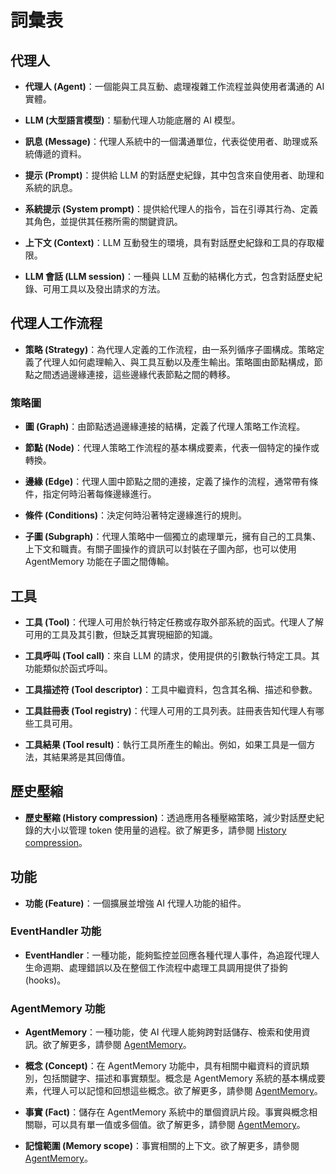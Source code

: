 # 詞彙表

## 代理人

-   **代理人 (Agent)**：一個能與工具互動、處理複雜工作流程並與使用者溝通的 AI 實體。

-   **LLM (大型語言模型)**：驅動代理人功能底層的 AI 模型。

-   **訊息 (Message)**：代理人系統中的一個溝通單位，代表從使用者、助理或系統傳遞的資料。

-   **提示 (Prompt)**：提供給 LLM 的對話歷史紀錄，其中包含來自使用者、助理和系統的訊息。

-   **系統提示 (System prompt)**：提供給代理人的指令，旨在引導其行為、定義其角色，並提供其任務所需的關鍵資訊。

-   **上下文 (Context)**：LLM 互動發生的環境，具有對話歷史紀錄和工具的存取權限。

-   **LLM 會話 (LLM session)**：一種與 LLM 互動的結構化方式，包含對話歷史紀錄、可用工具以及發出請求的方法。

## 代理人工作流程

-   **策略 (Strategy)**：為代理人定義的工作流程，由一系列循序子圖構成。策略定義了代理人如何處理輸入、與工具互動以及產生輸出。策略圖由節點構成，節點之間透過邊緣連接，這些邊緣代表節點之間的轉移。

### 策略圖

-   **圖 (Graph)**：由節點透過邊緣連接的結構，定義了代理人策略工作流程。

-   **節點 (Node)**：代理人策略工作流程的基本構成要素，代表一個特定的操作或轉換。

-   **邊緣 (Edge)**：代理人圖中節點之間的連接，定義了操作的流程，通常帶有條件，指定何時沿著每條邊緣進行。

-   **條件 (Conditions)**：決定何時沿著特定邊緣進行的規則。

-   **子圖 (Subgraph)**：代理人策略中一個獨立的處理單元，擁有自己的工具集、上下文和職責。有關子圖操作的資訊可以封裝在子圖內部，也可以使用 AgentMemory 功能在子圖之間傳輸。

## 工具

-   **工具 (Tool)**：代理人可用於執行特定任務或存取外部系統的函式。代理人了解可用的工具及其引數，但缺乏其實現細節的知識。

-   **工具呼叫 (Tool call)**：來自 LLM 的請求，使用提供的引數執行特定工具。其功能類似於函式呼叫。

-   **工具描述符 (Tool descriptor)**：工具中繼資料，包含其名稱、描述和參數。

-   **工具註冊表 (Tool registry)**：代理人可用的工具列表。註冊表告知代理人有哪些工具可用。

-   **工具結果 (Tool result)**：執行工具所產生的輸出。例如，如果工具是一個方法，其結果將是其回傳值。

## 歷史壓縮

-   **歷史壓縮 (History compression)**：透過應用各種壓縮策略，減少對話歷史紀錄的大小以管理 token 使用量的過程。欲了解更多，請參閱 [History compression](history-compression.md)。

## 功能

-   **功能 (Feature)**：一個擴展並增強 AI 代理人功能的組件。

### EventHandler 功能

-   **EventHandler**：一種功能，能夠監控並回應各種代理人事件，為追蹤代理人生命週期、處理錯誤以及在整個工作流程中處理工具調用提供了掛鉤 (hooks)。

### AgentMemory 功能

-   **AgentMemory**：一種功能，使 AI 代理人能夠跨對話儲存、檢索和使用資訊。欲了解更多，請參閱 [AgentMemory](agent-memory.md)。

-   **概念 (Concept)**：在 AgentMemory 功能中，具有相關中繼資料的資訊類別，包括關鍵字、描述和事實類型。概念是 AgentMemory 系統的基本構成要素，代理人可以記憶和回想這些概念。欲了解更多，請參閱 [AgentMemory](agent-memory.md)。

-   **事實 (Fact)**：儲存在 AgentMemory 系統中的單個資訊片段。事實與概念相關聯，可以具有單一值或多個值。欲了解更多，請參閱 [AgentMemory](agent-memory.md)。

-   **記憶範圍 (Memory scope)**：事實相關的上下文。欲了解更多，請參閱 [AgentMemory](agent-memory.md)。